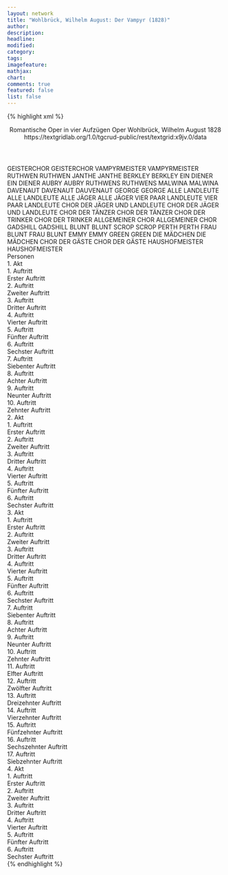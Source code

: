 ```yaml
---
layout: network
title: "Wohlbrück, Wilhelm August: Der Vampyr (1828)"
author:
description:
headline:
modified:
category:
tags:
imagefeature: 
mathjax: 
chart: 
comments: true
featured: false
list: false
---
```

{% highlight xml %}
<?xml-model href="https://raw.githubusercontent.com/DLiNa/project/master/rules/lina.rnc"?><?xml-model href="https://raw.githubusercontent.com/DLiNa/project/master/rules/lina.sch"?>
<play xmlns="http://lina.digital">
  <header>
    <title>Der Vampyr</title>
    <subtitle>Romantische Oper in vier Aufzügen</subtitle>
    <genretitle>Oper</genretitle>
    <author>Wohlbrück, Wilhelm August</author>
    <date type="print"/>
    <date type="premiere">1828</date>
    <source>https://textgridlab.org/1.0/tgcrud-public/rest/textgrid:x9jv.0/data</source>
  </header>
  <personae>
    <character>
      <name>GEISTERCHOR</name>
      <alias xml:id="geisterchor">
        <name>GEISTERCHOR</name>
      </alias>
    </character>
    <character>
      <name>VAMPYRMEISTER</name>
      <alias xml:id="vampyrmeister">
        <name>VAMPYRMEISTER</name>
      </alias>
    </character>
    <character>
      <name>RUTHWEN</name>
      <alias xml:id="ruthwen">
        <name>RUTHWEN</name>
      </alias>
    </character>
    <character>
      <name>JANTHE</name>
      <alias xml:id="janthe">
        <name>JANTHE</name>
      </alias>
    </character>
    <character>
      <name>BERKLEY</name>
      <alias xml:id="berkley">
        <name>BERKLEY</name>
      </alias>
    </character>
    <character>
      <name>EIN DIENER</name>
      <alias xml:id="ein_diener">
        <name>EIN DIENER</name>
      </alias>
    </character>
    <character>
      <name>AUBRY</name>
      <alias xml:id="aubry">
        <name>AUBRY</name>
      </alias>
    </character>
    <character>
      <name>RUTHWENS</name>
      <alias xml:id="ruthwens">
        <name>RUTHWENS</name>
      </alias>
    </character>
    <character>
      <name>MALWINA</name>
      <alias xml:id="malwina">
        <name>MALWINA</name>
      </alias>
    </character>
    <character>
      <name>DAVENAUT</name>
      <alias xml:id="davenaut">
        <name>DAVENAUT</name>
      </alias>
      <alias xml:id="dauvenaut">
        <name>DAUVENAUT</name>
      </alias>
    </character>
    <character>
      <name>GEORGE</name>
      <alias xml:id="george">
        <name>GEORGE</name>
      </alias>
    </character>
    <character>
      <name>ALLE LANDLEUTE</name>
      <alias xml:id="alle_landleute">
        <name>ALLE LANDLEUTE</name>
      </alias>
    </character>
    <character>
      <name>ALLE JÄGER</name>
      <alias xml:id="alle_jäger">
        <name>ALLE JÄGER</name>
      </alias>
    </character>
    <character>
      <name>VIER PAAR LANDLEUTE</name>
      <alias xml:id="vier_paar_landleute">
        <name>VIER PAAR LANDLEUTE</name>
      </alias>
    </character>
    <character>
      <name>CHOR DER JÄGER UND LANDLEUTE</name>
      <alias xml:id="chor_der_jäger_und_landleute">
        <name>CHOR DER JÄGER UND LANDLEUTE</name>
      </alias>
    </character>
    <character>
      <name>CHOR DER TÄNZER</name>
      <alias xml:id="chor_der_tänzer">
        <name>CHOR DER TÄNZER</name>
      </alias>
    </character>
    <character>
      <name>CHOR DER TRINKER</name>
      <alias xml:id="chor_der_trinker">
        <name>CHOR DER TRINKER</name>
      </alias>
    </character>
    <character>
      <name>ALLGEMEINER CHOR</name>
      <alias xml:id="allgemeiner_chor">
        <name>ALLGEMEINER CHOR</name>
      </alias>
    </character>
    <character>
      <name>GADSHILL</name>
      <alias xml:id="gadshill">
        <name>GADSHILL</name>
      </alias>
    </character>
    <character>
      <name>BLUNT</name>
      <alias xml:id="blunt">
        <name>BLUNT</name>
      </alias>
    </character>
    <character>
      <name>SCROP</name>
      <alias xml:id="scrop">
        <name>SCROP</name>
      </alias>
    </character>
    <character>
      <name>PERTH</name>
      <alias xml:id="perth">
        <name>PERTH</name>
      </alias>
    </character>
    <character>
      <name>FRAU BLUNT</name>
      <alias xml:id="frau_blunt">
        <name>FRAU BLUNT</name>
      </alias>
    </character>
    <character>
      <name>EMMY</name>
      <alias xml:id="emmy">
        <name>EMMY</name>
      </alias>
    </character>
    <character>
      <name>GREEN</name>
      <alias xml:id="green">
        <name>GREEN</name>
      </alias>
    </character>
    <character>
      <name>DIE MÄDCHEN</name>
      <alias xml:id="die_mädchen">
        <name>DIE MÄDCHEN</name>
      </alias>
    </character>
    <character>
      <name>CHOR DER GÄSTE</name>
      <alias xml:id="chor_der_gäste">
        <name>CHOR DER GÄSTE</name>
      </alias>
    </character>
    <character>
      <name>HAUSHOFMEISTER</name>
      <alias xml:id="haushofmeister">
        <name>HAUSHOFMEISTER</name>
      </alias>
    </character>
  </personae>
  <text>
    <div>
      <head>Personen</head>
    </div>
    <div>
      <head>1. Akt</head>
      <div>
        <head>1. Auftritt</head>
        <div>
          <head>Erster Auftritt</head>
          <sp who="#geisterchor">
            <amount n="2" unit="speech_acts"/>
            <amount n="172" unit="words"/>
            <amount n="34" unit="lines"/>
            <amount n="1018" unit="chars"/>
          </sp>
        </div>
      </div>
      <div>
        <head>2. Auftritt</head>
        <div>
          <head>Zweiter Auftritt</head>
          <sp who="#geisterchor">
            <amount n="1" unit="speech_acts"/>
            <amount n="7" unit="words"/>
            <amount n="2" unit="lines"/>
            <amount n="44" unit="chars"/>
          </sp>
          <sp who="#vampyrmeister">
            <amount n="1" unit="speech_acts"/>
            <amount n="55" unit="words"/>
            <amount n="10" unit="lines"/>
            <amount n="301" unit="chars"/>
          </sp>
          <sp who="#ruthwen">
            <amount n="1" unit="speech_acts"/>
            <amount n="26" unit="words"/>
            <amount n="4" unit="lines"/>
            <amount n="130" unit="chars"/>
          </sp>
        </div>
      </div>
      <div>
        <head>3. Auftritt</head>
        <div>
          <head>Dritter Auftritt</head>
          <sp who="#geisterchor">
            <amount n="1" unit="speech_acts"/>
            <amount n="44" unit="words"/>
            <amount n="9" unit="lines"/>
            <amount n="293" unit="chars"/>
          </sp>
        </div>
      </div>
      <div>
        <head>4. Auftritt</head>
        <div>
          <head>Vierter Auftritt</head>
          <sp who="#ruthwen">
            <amount n="1" unit="speech_acts"/>
            <amount n="414" unit="words"/>
            <amount n="64" unit="lines"/>
            <amount n="2210" unit="chars"/>
          </sp>
        </div>
      </div>
      <div>
        <head>5. Auftritt</head>
        <div>
          <head>Fünfter Auftritt</head>
          <sp who="#ruthwen">
            <amount n="10" unit="speech_acts"/>
            <amount n="295" unit="words"/>
            <amount n="33" unit="lines"/>
            <amount n="1525" unit="chars"/>
          </sp>
          <sp who="#janthe">
            <amount n="9" unit="speech_acts"/>
            <amount n="297" unit="words"/>
            <amount n="23" unit="lines"/>
            <amount n="1581" unit="chars"/>
          </sp>
          <sp who="#janthe">
            <amount n="1" unit="speech_acts"/>
            <amount n="43" unit="words"/>
            <amount n="7" unit="lines"/>
            <amount n="224" unit="chars"/>
          </sp>
        </div>
      </div>
      <div>
        <head>6. Auftritt</head>
        <div>
          <head>Sechster Auftritt</head>
          <sp who="#allgemeiner_chor">
            <amount n="1" unit="speech_acts"/>
            <amount n="32" unit="words"/>
            <amount n="10" unit="lines"/>
            <amount n="178" unit="chars"/>
          </sp>
        </div>
      </div>
      <div>
        <head>7. Auftritt</head>
        <div>
          <head>Siebenter Auftritt</head>
          <sp who="#berkley">
            <amount n="4" unit="speech_acts"/>
            <amount n="100" unit="words"/>
            <amount n="14" unit="lines"/>
            <amount n="542" unit="chars"/>
          </sp>
          <sp who="#allgemeiner_chor">
            <amount n="2" unit="speech_acts"/>
            <amount n="94" unit="words"/>
            <amount n="17" unit="lines"/>
            <amount n="524" unit="chars"/>
          </sp>
          <sp who="#janthe">
            <amount n="3" unit="speech_acts"/>
            <amount n="5" unit="words"/>
            <amount n="3" unit="lines"/>
            <amount n="22" unit="chars"/>
          </sp>
          <sp who="#ruthwen">
            <amount n="2" unit="speech_acts"/>
            <amount n="2" unit="words"/>
            <amount n="2" unit="lines"/>
            <amount n="10" unit="chars"/>
          </sp>
        </div>
      </div>
      <div>
        <head>8. Auftritt</head>
        <div>
          <head>Achter Auftritt</head>
          <sp who="#berkley">
            <amount n="2" unit="speech_acts"/>
            <amount n="17" unit="words"/>
            <amount n="4" unit="lines"/>
            <amount n="101" unit="chars"/>
          </sp>
          <sp who="#janthe #allgemeiner_chor #berkley">
            <amount n="1" unit="speech_acts"/>
            <amount n="3" unit="words"/>
            <amount n="1" unit="lines"/>
            <amount n="12" unit="chars"/>
          </sp>
          <sp who="#ein_diener">
            <amount n="1" unit="speech_acts"/>
            <amount n="25" unit="words"/>
            <amount n="5" unit="lines"/>
            <amount n="152" unit="chars"/>
          </sp>
          <sp who="#janthe #allgemeiner_chor #berkley #ein_diener">
            <amount n="1" unit="speech_acts"/>
            <amount n="7" unit="words"/>
            <amount n="1" unit="lines"/>
            <amount n="40" unit="chars"/>
          </sp>
        </div>
      </div>
      <div>
        <head>9. Auftritt</head>
        <div>
          <head>Neunter Auftritt</head>
          <sp who="#ruthwen">
            <amount n="1" unit="speech_acts"/>
            <amount n="58" unit="words"/>
            <amount n="10" unit="lines"/>
            <amount n="323" unit="chars"/>
          </sp>
        </div>
      </div>
      <div>
        <head>10. Auftritt</head>
        <div>
          <head>Zehnter Auftritt</head>
          <sp who="#aubry">
            <amount n="13" unit="speech_acts"/>
            <amount n="236" unit="words"/>
            <amount n="8" unit="lines"/>
            <amount n="1224" unit="chars"/>
          </sp>
          <sp who="#ruthwen">
            <amount n="13" unit="speech_acts"/>
            <amount n="284" unit="words"/>
            <amount n="8" unit="lines"/>
            <amount n="1484" unit="chars"/>
          </sp>
          <sp who="#ruthwens">
            <amount n="1" unit="speech_acts"/>
            <amount n="1" unit="words"/>
            <amount n="1" unit="lines"/>
            <amount n="3" unit="chars"/>
          </sp>
        </div>
      </div>
    </div>
    <div>
      <head>2. Akt</head>
      <div>
        <head>1. Auftritt</head>
        <div>
          <head>Erster Auftritt</head>
          <sp who="#malwina">
            <amount n="1" unit="speech_acts"/>
            <amount n="220" unit="words"/>
            <amount n="34" unit="lines"/>
            <amount n="1156" unit="chars"/>
          </sp>
        </div>
      </div>
      <div>
        <head>2. Auftritt</head>
        <div>
          <head>Zweiter Auftritt</head>
          <sp who="#malwina">
            <amount n="23" unit="speech_acts"/>
            <amount n="325" unit="words"/>
            <amount n="26" unit="lines"/>
            <amount n="1714" unit="chars"/>
          </sp>
          <sp who="#aubry">
            <amount n="22" unit="speech_acts"/>
            <amount n="228" unit="words"/>
            <amount n="26" unit="lines"/>
            <amount n="1222" unit="chars"/>
          </sp>
          <sp who="#malwina #aubry">
            <amount n="10" unit="speech_acts"/>
            <amount n="117" unit="words"/>
            <amount n="17" unit="lines"/>
            <amount n="566" unit="chars"/>
          </sp>
        </div>
      </div>
      <div>
        <head>3. Auftritt</head>
        <div>
          <head>Dritter Auftritt</head>
          <sp who="#malwina">
            <amount n="19" unit="speech_acts"/>
            <amount n="152" unit="words"/>
            <amount n="31" unit="lines"/>
            <amount n="792" unit="chars"/>
          </sp>
          <sp who="#davenaut">
            <amount n="19" unit="speech_acts"/>
            <amount n="405" unit="words"/>
            <amount n="33" unit="lines"/>
            <amount n="2161" unit="chars"/>
          </sp>
          <sp who="#aubry">
            <amount n="10" unit="speech_acts"/>
            <amount n="65" unit="words"/>
            <amount n="13" unit="lines"/>
            <amount n="344" unit="chars"/>
          </sp>
          <sp who="#dauvenaut">
            <amount n="1" unit="speech_acts"/>
            <amount n="67" unit="words"/>
            <amount n="377" unit="chars"/>
          </sp>
          <sp who="#aubry #malwina">
            <amount n="1" unit="speech_acts"/>
            <amount n="4" unit="words"/>
            <amount n="1" unit="lines"/>
            <amount n="21" unit="chars"/>
          </sp>
          <sp who="#aubry #malwina">
            <amount n="1" unit="speech_acts"/>
            <amount n="27" unit="words"/>
            <amount n="4" unit="lines"/>
            <amount n="133" unit="chars"/>
          </sp>
          <sp who="#aubry">
            <amount n="1" unit="speech_acts"/>
            <amount n="22" unit="words"/>
            <amount n="4" unit="lines"/>
            <amount n="119" unit="chars"/>
          </sp>
          <sp who="#malwina">
            <amount n="1" unit="speech_acts"/>
            <amount n="21" unit="words"/>
            <amount n="4" unit="lines"/>
            <amount n="124" unit="chars"/>
          </sp>
          <sp who="#davenaut">
            <amount n="1" unit="speech_acts"/>
            <amount n="21" unit="words"/>
            <amount n="4" unit="lines"/>
            <amount n="119" unit="chars"/>
          </sp>
          <sp who="#aubry">
            <amount n="1" unit="speech_acts"/>
            <amount n="40" unit="words"/>
            <amount n="8" unit="lines"/>
            <amount n="234" unit="chars"/>
          </sp>
        </div>
      </div>
      <div>
        <head>4. Auftritt</head>
        <div>
          <head>Vierter Auftritt</head>
          <sp who="#george">
            <amount n="1" unit="speech_acts"/>
            <amount n="31" unit="words"/>
            <amount n="6" unit="lines"/>
            <amount n="170" unit="chars"/>
          </sp>
          <sp who="#davenaut">
            <amount n="1" unit="speech_acts"/>
            <amount n="13" unit="words"/>
            <amount n="2" unit="lines"/>
            <amount n="58" unit="chars"/>
          </sp>
        </div>
      </div>
      <div>
        <head>5. Auftritt</head>
        <div>
          <head>Fünfter Auftritt</head>
          <sp who="#alle_landleute #vier_paar_landleute">
            <amount n="1" unit="speech_acts"/>
            <amount n="36" unit="words"/>
            <amount n="6" unit="lines"/>
            <amount n="221" unit="chars"/>
          </sp>
          <sp who="#vier_paar_landleute">
            <amount n="2" unit="speech_acts"/>
            <amount n="88" unit="words"/>
            <amount n="14" unit="lines"/>
            <amount n="532" unit="chars"/>
          </sp>
          <sp who="#alle_jäger #alle_landleute #vier_paar_landleute">
            <amount n="1" unit="speech_acts"/>
            <amount n="28" unit="words"/>
            <amount n="4" unit="lines"/>
            <amount n="162" unit="chars"/>
          </sp>
          <sp who="#george">
            <amount n="1" unit="speech_acts"/>
            <amount n="51" unit="words"/>
            <amount n="8" unit="lines"/>
            <amount n="235" unit="chars"/>
          </sp>
          <sp who="#chor_der_jäger_und_landleute #vier_paar_landleute">
            <amount n="1" unit="speech_acts"/>
            <amount n="90" unit="words"/>
            <amount n="14" unit="lines"/>
            <amount n="485" unit="chars"/>
          </sp>
        </div>
      </div>
      <div>
        <head>6. Auftritt</head>
        <div>
          <head>Sechster Auftritt</head>
          <sp who="#chor_der_jäger_und_landleute">
            <amount n="8" unit="speech_acts"/>
            <amount n="403" unit="words"/>
            <amount n="69" unit="lines"/>
            <amount n="2149" unit="chars"/>
          </sp>
          <sp who="#davenaut">
            <amount n="9" unit="speech_acts"/>
            <amount n="130" unit="words"/>
            <amount n="24" unit="lines"/>
            <amount n="741" unit="chars"/>
          </sp>
          <sp who="#ruthwen">
            <amount n="13" unit="speech_acts"/>
            <amount n="285" unit="words"/>
            <amount n="51" unit="lines"/>
            <amount n="1498" unit="chars"/>
          </sp>
          <sp who="#malwina">
            <amount n="8" unit="speech_acts"/>
            <amount n="104" unit="words"/>
            <amount n="20" unit="lines"/>
            <amount n="548" unit="chars"/>
          </sp>
          <sp who="#aubry">
            <amount n="11" unit="speech_acts"/>
            <amount n="177" unit="words"/>
            <amount n="31" unit="lines"/>
            <amount n="934" unit="chars"/>
          </sp>
          <sp who="#ruthwen">
            <amount n="2" unit="speech_acts"/>
            <amount n="44" unit="words"/>
            <amount n="8" unit="lines"/>
            <amount n="240" unit="chars"/>
          </sp>
          <sp who="#davenaut">
            <amount n="2" unit="speech_acts"/>
            <amount n="42" unit="words"/>
            <amount n="8" unit="lines"/>
            <amount n="243" unit="chars"/>
          </sp>
          <sp who="#allgemeiner_chor">
            <amount n="1" unit="speech_acts"/>
            <amount n="22" unit="words"/>
            <amount n="4" unit="lines"/>
            <amount n="125" unit="chars"/>
          </sp>
          <sp who="#aubry">
            <amount n="1" unit="speech_acts"/>
            <amount n="39" unit="words"/>
            <amount n="6" unit="lines"/>
            <amount n="202" unit="chars"/>
          </sp>
        </div>
      </div>
    </div>
    <div>
      <head>3. Akt</head>
      <div>
        <head>1. Auftritt</head>
        <div>
          <head>Erster Auftritt</head>
          <sp who="#chor_der_trinker">
            <amount n="1" unit="speech_acts"/>
            <amount n="80" unit="words"/>
            <amount n="15" unit="lines"/>
            <amount n="448" unit="chars"/>
          </sp>
          <sp who="#chor_der_tänzer">
            <amount n="1" unit="speech_acts"/>
            <amount n="118" unit="words"/>
            <amount n="24" unit="lines"/>
            <amount n="624" unit="chars"/>
          </sp>
          <sp who="#chor_der_trinker">
            <amount n="1" unit="speech_acts"/>
            <amount n="36" unit="words"/>
            <amount n="7" unit="lines"/>
            <amount n="181" unit="chars"/>
          </sp>
          <sp who="#allgemeiner_chor #chor_der_trinker #chor_der_tänzer">
            <amount n="1" unit="speech_acts"/>
            <amount n="37" unit="words"/>
            <amount n="6" unit="lines"/>
            <amount n="201" unit="chars"/>
          </sp>
          <sp who="#gadshill">
            <amount n="1" unit="speech_acts"/>
            <amount n="8" unit="words"/>
            <amount n="1" unit="lines"/>
            <amount n="38" unit="chars"/>
          </sp>
          <sp who="#blunt">
            <amount n="4" unit="speech_acts"/>
            <amount n="52" unit="words"/>
            <amount n="5" unit="lines"/>
            <amount n="270" unit="chars"/>
          </sp>
          <sp who="#scrop">
            <amount n="1" unit="speech_acts"/>
            <amount n="11" unit="words"/>
            <amount n="1" unit="lines"/>
            <amount n="61" unit="chars"/>
          </sp>
          <sp who="#perth">
            <amount n="1" unit="speech_acts"/>
            <amount n="21" unit="words"/>
            <amount n="116" unit="chars"/>
          </sp>
          <sp who="#frau_blunt">
            <amount n="2" unit="speech_acts"/>
            <amount n="18" unit="words"/>
            <amount n="2" unit="lines"/>
            <amount n="86" unit="chars"/>
          </sp>
        </div>
      </div>
      <div>
        <head>2. Auftritt</head>
        <div>
          <head>Zweiter Auftritt</head>
          <sp who="#allgemeiner_chor #perth #blunt #frau_blunt #green #scrop #die_mädchen">
            <amount n="2" unit="speech_acts"/>
            <amount n="14" unit="words"/>
            <amount n="2" unit="lines"/>
            <amount n="70" unit="chars"/>
          </sp>
          <sp who="#perth">
            <amount n="4" unit="speech_acts"/>
            <amount n="64" unit="words"/>
            <amount n="2" unit="lines"/>
            <amount n="331" unit="chars"/>
          </sp>
          <sp who="#blunt">
            <amount n="4" unit="speech_acts"/>
            <amount n="64" unit="words"/>
            <amount n="3" unit="lines"/>
            <amount n="342" unit="chars"/>
          </sp>
          <sp who="#frau_blunt">
            <amount n="4" unit="speech_acts"/>
            <amount n="20" unit="words"/>
            <amount n="4" unit="lines"/>
            <amount n="102" unit="chars"/>
          </sp>
          <sp who="#emmy">
            <amount n="10" unit="speech_acts"/>
            <amount n="532" unit="words"/>
            <amount n="86" unit="lines"/>
            <amount n="2802" unit="chars"/>
          </sp>
          <sp who="#green">
            <amount n="5" unit="speech_acts"/>
            <amount n="126" unit="words"/>
            <amount n="2" unit="lines"/>
            <amount n="730" unit="chars"/>
          </sp>
          <sp who="#scrop">
            <amount n="4" unit="speech_acts"/>
            <amount n="45" unit="words"/>
            <amount n="3" unit="lines"/>
            <amount n="276" unit="chars"/>
          </sp>
          <sp who="#die_mädchen">
            <amount n="1" unit="speech_acts"/>
            <amount n="7" unit="words"/>
            <amount n="1" unit="lines"/>
            <amount n="28" unit="chars"/>
          </sp>
          <sp who="#allgemeiner_chor">
            <amount n="5" unit="speech_acts"/>
            <amount n="113" unit="words"/>
            <amount n="20" unit="lines"/>
            <amount n="621" unit="chars"/>
          </sp>
        </div>
      </div>
      <div>
        <head>3. Auftritt</head>
        <div>
          <head>Dritter Auftritt</head>
          <sp who="#ruthwen">
            <amount n="12" unit="speech_acts"/>
            <amount n="229" unit="words"/>
            <amount n="7" unit="lines"/>
            <amount n="1294" unit="chars"/>
          </sp>
          <sp who="#die_mädchen">
            <amount n="1" unit="speech_acts"/>
            <amount n="1" unit="words"/>
            <amount n="1" unit="lines"/>
            <amount n="3" unit="chars"/>
          </sp>
          <sp who="#emmy">
            <amount n="5" unit="speech_acts"/>
            <amount n="60" unit="words"/>
            <amount n="4" unit="lines"/>
            <amount n="329" unit="chars"/>
          </sp>
          <sp who="#perth">
            <amount n="3" unit="speech_acts"/>
            <amount n="51" unit="words"/>
            <amount n="2" unit="lines"/>
            <amount n="295" unit="chars"/>
          </sp>
          <sp who="#blunt">
            <amount n="1" unit="speech_acts"/>
            <amount n="16" unit="words"/>
            <amount n="1" unit="lines"/>
            <amount n="82" unit="chars"/>
          </sp>
          <sp who="#ruthwen #die_mädchen #emmy #perth #blunt">
            <amount n="1" unit="speech_acts"/>
            <amount n="7" unit="words"/>
            <amount n="1" unit="lines"/>
            <amount n="36" unit="chars"/>
          </sp>
        </div>
      </div>
      <div>
        <head>4. Auftritt</head>
        <div>
          <head>Vierter Auftritt</head>
          <sp who="#emmy">
            <amount n="2" unit="speech_acts"/>
            <amount n="33" unit="words"/>
            <amount n="5" unit="lines"/>
            <amount n="163" unit="chars"/>
          </sp>
          <sp who="#ruthwen">
            <amount n="2" unit="speech_acts"/>
            <amount n="51" unit="words"/>
            <amount n="4" unit="lines"/>
            <amount n="279" unit="chars"/>
          </sp>
        </div>
      </div>
      <div>
        <head>5. Auftritt</head>
        <div>
          <head>Fünfter Auftritt</head>
          <sp who="#george">
            <amount n="15" unit="speech_acts"/>
            <amount n="203" unit="words"/>
            <amount n="36" unit="lines"/>
            <amount n="974" unit="chars"/>
          </sp>
          <sp who="#ruthwen">
            <amount n="11" unit="speech_acts"/>
            <amount n="249" unit="words"/>
            <amount n="43" unit="lines"/>
            <amount n="1286" unit="chars"/>
          </sp>
          <sp who="#emmy">
            <amount n="11" unit="speech_acts"/>
            <amount n="134" unit="words"/>
            <amount n="26" unit="lines"/>
            <amount n="650" unit="chars"/>
          </sp>
          <sp who="#emmy">
            <amount n="1" unit="speech_acts"/>
            <amount n="14" unit="words"/>
            <amount n="3" unit="lines"/>
            <amount n="86" unit="chars"/>
          </sp>
          <sp who="#emmy #ruthwen">
            <amount n="1" unit="speech_acts"/>
            <amount n="27" unit="words"/>
            <amount n="4" unit="lines"/>
            <amount n="144" unit="chars"/>
          </sp>
        </div>
      </div>
      <div>
        <head>6. Auftritt</head>
        <div>
          <head>Sechster Auftritt</head>
          <sp who="#george">
            <amount n="6" unit="speech_acts"/>
            <amount n="319" unit="words"/>
            <amount n="2" unit="lines"/>
            <amount n="1711" unit="chars"/>
          </sp>
          <sp who="#emmy">
            <amount n="5" unit="speech_acts"/>
            <amount n="122" unit="words"/>
            <amount n="2" unit="lines"/>
            <amount n="634" unit="chars"/>
          </sp>
        </div>
      </div>
      <div>
        <head>7. Auftritt</head>
        <div>
          <head>Siebenter Auftritt</head>
          <sp who="#aubry">
            <amount n="2" unit="speech_acts"/>
            <amount n="20" unit="words"/>
            <amount n="2" unit="lines"/>
            <amount n="109" unit="chars"/>
          </sp>
          <sp who="#george">
            <amount n="3" unit="speech_acts"/>
            <amount n="36" unit="words"/>
            <amount n="3" unit="lines"/>
            <amount n="190" unit="chars"/>
          </sp>
          <sp who="#emmy">
            <amount n="1" unit="speech_acts"/>
            <amount n="15" unit="words"/>
            <amount n="1" unit="lines"/>
            <amount n="74" unit="chars"/>
          </sp>
        </div>
      </div>
      <div>
        <head>8. Auftritt</head>
        <div>
          <head>Achter Auftritt</head>
          <sp who="#aubry">
            <amount n="1" unit="speech_acts"/>
            <amount n="61" unit="words"/>
            <amount n="357" unit="chars"/>
          </sp>
        </div>
      </div>
      <div>
        <head>9. Auftritt</head>
        <div>
          <head>Neunter Auftritt</head>
          <sp who="#ruthwen">
            <amount n="5" unit="speech_acts"/>
            <amount n="437" unit="words"/>
            <amount n="58" unit="lines"/>
            <amount n="2353" unit="chars"/>
          </sp>
          <sp who="#aubry">
            <amount n="3" unit="speech_acts"/>
            <amount n="185" unit="words"/>
            <amount n="12" unit="lines"/>
            <amount n="1035" unit="chars"/>
          </sp>
        </div>
      </div>
      <div>
        <head>10. Auftritt</head>
        <div>
          <head>Zehnter Auftritt</head>
          <sp who="#aubry">
            <amount n="2" unit="speech_acts"/>
            <amount n="177" unit="words"/>
            <amount n="32" unit="lines"/>
            <amount n="964" unit="chars"/>
          </sp>
        </div>
      </div>
      <div>
        <head>11. Auftritt</head>
        <div>
          <head>Elfter Auftritt</head>
          <sp who="#george">
            <amount n="3" unit="speech_acts"/>
            <amount n="117" unit="words"/>
            <amount n="2" unit="lines"/>
            <amount n="606" unit="chars"/>
          </sp>
          <sp who="#aubry">
            <amount n="3" unit="speech_acts"/>
            <amount n="63" unit="words"/>
            <amount n="1" unit="lines"/>
            <amount n="341" unit="chars"/>
          </sp>
        </div>
      </div>
      <div>
        <head>12. Auftritt</head>
        <div>
          <head>Zwölfter Auftritt</head>
          <sp who="#ruthwen">
            <amount n="15" unit="speech_acts"/>
            <amount n="93" unit="words"/>
            <amount n="18" unit="lines"/>
            <amount n="456" unit="chars"/>
          </sp>
          <sp who="#emmy">
            <amount n="14" unit="speech_acts"/>
            <amount n="108" unit="words"/>
            <amount n="19" unit="lines"/>
            <amount n="537" unit="chars"/>
          </sp>
          <sp who="#emmy">
            <amount n="1" unit="speech_acts"/>
            <amount n="16" unit="words"/>
            <amount n="2" unit="lines"/>
            <amount n="72" unit="chars"/>
          </sp>
          <sp who="#ruthwen">
            <amount n="1" unit="speech_acts"/>
            <amount n="10" unit="words"/>
            <amount n="2" unit="lines"/>
            <amount n="56" unit="chars"/>
          </sp>
          <sp who="#emmy #ruthwen">
            <amount n="1" unit="speech_acts"/>
            <amount n="40" unit="words"/>
            <amount n="7" unit="lines"/>
            <amount n="219" unit="chars"/>
          </sp>
        </div>
      </div>
      <div>
        <head>13. Auftritt</head>
        <div>
          <head>Dreizehnter Auftritt</head>
          <sp who="#blunt">
            <amount n="9" unit="speech_acts"/>
            <amount n="166" unit="words"/>
            <amount n="7" unit="lines"/>
            <amount n="896" unit="chars"/>
          </sp>
          <sp who="#scrop">
            <amount n="2" unit="speech_acts"/>
            <amount n="7" unit="words"/>
            <amount n="2" unit="lines"/>
            <amount n="31" unit="chars"/>
          </sp>
          <sp who="#green">
            <amount n="2" unit="speech_acts"/>
            <amount n="15" unit="words"/>
            <amount n="2" unit="lines"/>
            <amount n="71" unit="chars"/>
          </sp>
          <sp who="#gadshill">
            <amount n="3" unit="speech_acts"/>
            <amount n="23" unit="words"/>
            <amount n="3" unit="lines"/>
            <amount n="127" unit="chars"/>
          </sp>
          <sp who="#scrop #green #gadshill">
            <amount n="1" unit="speech_acts"/>
            <amount n="13" unit="words"/>
            <amount n="1" unit="lines"/>
            <amount n="74" unit="chars"/>
          </sp>
          <sp who="#scrop #green #gadshill #blunt #allgemeiner_chor">
            <amount n="4" unit="speech_acts"/>
            <amount n="158" unit="words"/>
            <amount n="27" unit="lines"/>
            <amount n="800" unit="chars"/>
          </sp>
        </div>
      </div>
      <div>
        <head>14. Auftritt</head>
        <div>
          <head>Vierzehnter Auftritt</head>
          <sp who="#frau_blunt">
            <amount n="19" unit="speech_acts"/>
            <amount n="447" unit="words"/>
            <amount n="85" unit="lines"/>
            <amount n="2557" unit="chars"/>
          </sp>
          <sp who="#blunt">
            <amount n="12" unit="speech_acts"/>
            <amount n="140" unit="words"/>
            <amount n="30" unit="lines"/>
            <amount n="762" unit="chars"/>
          </sp>
        </div>
      </div>
      <div>
        <head>15. Auftritt</head>
        <div>
          <head>Fünfzehnter Auftritt</head>
          <sp who="#blunt">
            <amount n="3" unit="speech_acts"/>
            <amount n="51" unit="words"/>
            <amount n="11" unit="lines"/>
            <amount n="309" unit="chars"/>
          </sp>
          <sp who="#allgemeiner_chor">
            <amount n="3" unit="speech_acts"/>
            <amount n="43" unit="words"/>
            <amount n="8" unit="lines"/>
            <amount n="242" unit="chars"/>
          </sp>
          <sp who="#frau_blunt">
            <amount n="1" unit="speech_acts"/>
            <amount n="76" unit="words"/>
            <amount n="13" unit="lines"/>
            <amount n="435" unit="chars"/>
          </sp>
        </div>
      </div>
      <div>
        <head>16. Auftritt</head>
        <div>
          <head>Sechszehnter Auftritt</head>
          <sp who="#perth">
            <amount n="3" unit="speech_acts"/>
            <amount n="24" unit="words"/>
            <amount n="4" unit="lines"/>
            <amount n="125" unit="chars"/>
          </sp>
          <sp who="#green">
            <amount n="1" unit="speech_acts"/>
            <amount n="4" unit="words"/>
            <amount n="1" unit="lines"/>
            <amount n="18" unit="chars"/>
          </sp>
          <sp who="#allgemeiner_chor #perth #green #scrop #gadshill">
            <amount n="2" unit="speech_acts"/>
            <amount n="19" unit="words"/>
            <amount n="3" unit="lines"/>
            <amount n="98" unit="chars"/>
          </sp>
        </div>
      </div>
      <div>
        <head>17. Auftritt</head>
        <div>
          <head>Siebzehnter Auftritt</head>
          <sp who="#george">
            <amount n="4" unit="speech_acts"/>
            <amount n="217" unit="words"/>
            <amount n="28" unit="lines"/>
            <amount n="1163" unit="chars"/>
          </sp>
          <sp who="#perth">
            <amount n="3" unit="speech_acts"/>
            <amount n="26" unit="words"/>
            <amount n="4" unit="lines"/>
            <amount n="162" unit="chars"/>
          </sp>
          <sp who="#allgemeiner_chor">
            <amount n="1" unit="speech_acts"/>
            <amount n="42" unit="words"/>
            <amount n="6" unit="lines"/>
            <amount n="237" unit="chars"/>
          </sp>
        </div>
      </div>
    </div>
    <div>
      <head>4. Akt</head>
      <div>
        <head>1. Auftritt</head>
        <div>
          <head>Erster Auftritt</head>
          <sp who="#aubry">
            <amount n="1" unit="speech_acts"/>
            <amount n="86" unit="words"/>
            <amount n="507" unit="chars"/>
          </sp>
        </div>
      </div>
      <div>
        <head>2. Auftritt</head>
        <div>
          <head>Zweiter Auftritt</head>
          <sp who="#malwina">
            <amount n="4" unit="speech_acts"/>
            <amount n="209" unit="words"/>
            <amount n="19" unit="lines"/>
            <amount n="1172" unit="chars"/>
          </sp>
          <sp who="#aubry">
            <amount n="4" unit="speech_acts"/>
            <amount n="130" unit="words"/>
            <amount n="19" unit="lines"/>
            <amount n="705" unit="chars"/>
          </sp>
          <sp who="#malwina #aubry">
            <amount n="1" unit="speech_acts"/>
            <amount n="29" unit="words"/>
            <amount n="4" unit="lines"/>
            <amount n="156" unit="chars"/>
          </sp>
        </div>
      </div>
      <div>
        <head>3. Auftritt</head>
        <div>
          <head>Dritter Auftritt</head>
          <sp who="#chor_der_gäste">
            <amount n="1" unit="speech_acts"/>
            <amount n="23" unit="words"/>
            <amount n="4" unit="lines"/>
            <amount n="151" unit="chars"/>
          </sp>
          <sp who="#davenaut">
            <amount n="2" unit="speech_acts"/>
            <amount n="32" unit="words"/>
            <amount n="5" unit="lines"/>
            <amount n="210" unit="chars"/>
          </sp>
          <sp who="#malwina">
            <amount n="1" unit="speech_acts"/>
            <amount n="30" unit="words"/>
            <amount n="4" unit="lines"/>
            <amount n="161" unit="chars"/>
          </sp>
          <sp who="#aubry">
            <amount n="1" unit="speech_acts"/>
            <amount n="35" unit="words"/>
            <amount n="5" unit="lines"/>
            <amount n="196" unit="chars"/>
          </sp>
          <sp who="#chor_der_gäste">
            <amount n="1" unit="speech_acts"/>
            <amount n="31" unit="words"/>
            <amount n="5" unit="lines"/>
            <amount n="189" unit="chars"/>
          </sp>
        </div>
      </div>
      <div>
        <head>4. Auftritt</head>
        <div>
          <head>Vierter Auftritt</head>
          <sp who="#haushofmeister">
            <amount n="1" unit="speech_acts"/>
            <amount n="4" unit="words"/>
            <amount n="1" unit="lines"/>
            <amount n="21" unit="chars"/>
          </sp>
          <sp who="#malwina">
            <amount n="1" unit="speech_acts"/>
            <amount n="1" unit="words"/>
            <amount n="1" unit="lines"/>
            <amount n="13" unit="chars"/>
          </sp>
          <sp who="#aubry">
            <amount n="8" unit="speech_acts"/>
            <amount n="130" unit="words"/>
            <amount n="23" unit="lines"/>
            <amount n="720" unit="chars"/>
          </sp>
          <sp who="#allgemeiner_chor">
            <amount n="9" unit="speech_acts"/>
            <amount n="110" unit="words"/>
            <amount n="19" unit="lines"/>
            <amount n="564" unit="chars"/>
          </sp>
          <sp who="#davenaut">
            <amount n="12" unit="speech_acts"/>
            <amount n="133" unit="words"/>
            <amount n="27" unit="lines"/>
            <amount n="767" unit="chars"/>
          </sp>
          <sp who="#ruthwen">
            <amount n="5" unit="speech_acts"/>
            <amount n="122" unit="words"/>
            <amount n="21" unit="lines"/>
            <amount n="627" unit="chars"/>
          </sp>
          <sp who="#malwina">
            <amount n="4" unit="speech_acts"/>
            <amount n="30" unit="words"/>
            <amount n="6" unit="lines"/>
            <amount n="173" unit="chars"/>
          </sp>
          <sp who="#aubry">
            <amount n="1" unit="speech_acts"/>
            <amount n="13" unit="words"/>
            <amount n="2" unit="lines"/>
            <amount n="59" unit="chars"/>
          </sp>
        </div>
      </div>
      <div>
        <head>5. Auftritt</head>
        <div>
          <head>Fünfter Auftritt</head>
          <sp who="#davenaut">
            <amount n="11" unit="speech_acts"/>
            <amount n="76" unit="words"/>
            <amount n="15" unit="lines"/>
            <amount n="424" unit="chars"/>
          </sp>
          <sp who="#ruthwen">
            <amount n="1" unit="speech_acts"/>
            <amount n="13" unit="words"/>
            <amount n="2" unit="lines"/>
            <amount n="67" unit="chars"/>
          </sp>
          <sp who="#malwina">
            <amount n="5" unit="speech_acts"/>
            <amount n="76" unit="words"/>
            <amount n="12" unit="lines"/>
            <amount n="400" unit="chars"/>
          </sp>
          <sp who="#aubry">
            <amount n="2" unit="speech_acts"/>
            <amount n="32" unit="words"/>
            <amount n="6" unit="lines"/>
            <amount n="182" unit="chars"/>
          </sp>
          <sp who="#allgemeiner_chor">
            <amount n="4" unit="speech_acts"/>
            <amount n="69" unit="words"/>
            <amount n="11" unit="lines"/>
            <amount n="358" unit="chars"/>
          </sp>
          <sp who="#ruthwen">
            <amount n="6" unit="speech_acts"/>
            <amount n="53" unit="words"/>
            <amount n="9" unit="lines"/>
            <amount n="273" unit="chars"/>
          </sp>
          <sp who="#malwina #allgemeiner_chor">
            <amount n="1" unit="speech_acts"/>
            <amount n="1" unit="words"/>
            <amount n="1" unit="lines"/>
            <amount n="4" unit="chars"/>
          </sp>
        </div>
      </div>
      <div>
        <head>6. Auftritt</head>
        <div>
          <head>Sechster Auftritt</head>
          <sp who="#aubry">
            <amount n="7" unit="speech_acts"/>
            <amount n="49" unit="words"/>
            <amount n="10" unit="lines"/>
            <amount n="271" unit="chars"/>
          </sp>
          <sp who="#ruthwen">
            <amount n="3" unit="speech_acts"/>
            <amount n="26" unit="words"/>
            <amount n="5" unit="lines"/>
            <amount n="159" unit="chars"/>
          </sp>
          <sp who="#allgemeiner_chor">
            <amount n="5" unit="speech_acts"/>
            <amount n="62" unit="words"/>
            <amount n="13" unit="lines"/>
            <amount n="347" unit="chars"/>
          </sp>
          <sp who="#ruthwen">
            <amount n="1" unit="speech_acts"/>
            <amount n="3" unit="words"/>
            <amount n="1" unit="lines"/>
            <amount n="21" unit="chars"/>
          </sp>
          <sp who="#aubry #ruthwen #allgemeiner_chor #davenaut #malwina">
            <amount n="1" unit="speech_acts"/>
            <amount n="1" unit="words"/>
            <amount n="1" unit="lines"/>
            <amount n="5" unit="chars"/>
          </sp>
          <sp who="#davenaut">
            <amount n="2" unit="speech_acts"/>
            <amount n="47" unit="words"/>
            <amount n="7" unit="lines"/>
            <amount n="268" unit="chars"/>
          </sp>
          <sp who="#malwina">
            <amount n="1" unit="speech_acts"/>
            <amount n="64" unit="words"/>
            <amount n="9" unit="lines"/>
            <amount n="354" unit="chars"/>
          </sp>
          <sp who="#malwina">
            <amount n="1" unit="speech_acts"/>
            <amount n="17" unit="words"/>
            <amount n="3" unit="lines"/>
            <amount n="80" unit="chars"/>
          </sp>
        </div>
      </div>
    </div>
  </text>
</play>
{% endhighlight %}